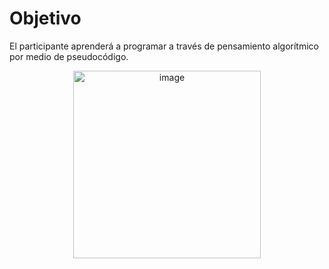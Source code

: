 # Objetivo
El participante aprenderá a programar a través de pensamiento algorítmico por medio de pseudocódigo.
<p align="center">
<img width="300" alt="image" src="https://media0.giphy.com/media/DBW3BniaWrFo4/giphy.gif?cid=ecf05e479hevg6u4j7jz0br2zitbd3hoazgfhcgs1q535qw7&rid=giphy.gif&ct=g">
</p>
